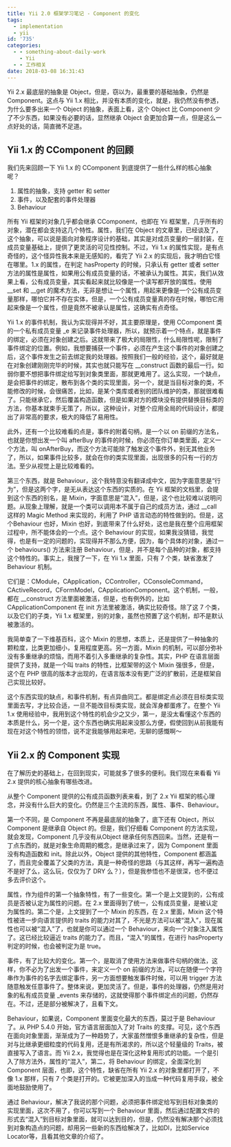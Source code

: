 ```yaml
---
title: Yii 2.0 框架学习笔记 - Component 的变化
tags:
  - implementation
  - yii
id: '735'
categories:
  - - something-about-daily-work
    - Yii
  - - 工作相关
date: 2018-03-08 16:31:43
---
```


Yii 2.x 最底层的抽象是 Object，但是，窃以为，最重要的基础抽象，仍然是 Component。这点与 Yii 1.x 相比，并没有本质的变化，就是，我仍然没有参透，为什么要多出来一个 Object 的抽象，表面上看，这个 Object 比 Component 少了不少东西，如果没有必要的话，显然继承 Object 会更加合算一点，但是这么一点好处的话，简直微不足道。

## Yii 1.x 的 CComponent 的回顾

我们先来回顾一下 Yii 1.x 的 CComponent 到底提供了一些什么样的核心抽象呢？

1.  属性的抽象，支持 getter 和 setter
2.  事件，以及配套的事件处理器
3.  Behaviour

所有 Yii 框架的对象几乎都会继承 CComponent，也即在 Yii 框架里，几乎所有的对象，潜在都会支持这几个特性。属性，我们在 Object 的文章里，已经谈及了，这个抽象，可以说是面向对象程序设计的基础，其实是对成员变量的一层封装，在成员变量基础上，提供了更灵活的可见性控制。不过，Yii 1.x 的属性实现，是有点奇怪的，这个怪异性我本来是无感知的，看完了 Yii 2.x 的实现后，我才明白它怪在哪里。1.x 的属性，在判定 hasProperty 的时候，只承认有 getter 或者 setter 方法的属性是属性，如果用公有成员变量的话，不被承认为属性。其实，我们从效果上看，公有成员变量，其实看起来就比较像是一个读写都开放的属性。使用 __set 和 __get 的魔术方法，无非是想让一个属性，用起来更像是一个公有成员变量那样，哪怕它并不存在实体，但是，一个公有成员变量真的存在时候，哪怕它用起来像是一个属性，但是竟然不被承认是属性，这确实有点奇怪。

Yii 1.x 的事件机制，我认为实现得并不好，其主要原理是，使用 CComponent 类的一个私有成员变量 _e 来记录事件处理器，所以，就预示着一个特点，就是事件的绑定，必须在对象创建之后。这就带来了极大的局限性，什么局限性呢，限制了事件绑定的位置。例如，我想要捕获一个事件，必须在产生这个事件的对象创建之后，这个事件发生之前去绑定我的处理器。按照我们一般的经验，这个，最好就是在对象创建刚刚完毕的时候，其实也就只能写在 __construct 函数的最后一行。如弱你要不想把事件绑定给写到对象类里面，那就更难用了。这么实现，一个缺点，是会把事件的绑定，散布到各个类的实现里面，另一个，就是当目标对象的类，不能修改的时候，会很痛苦，比如，是某个类库或者别的团队维护的类，那就很难看了。只能继承它，然后覆盖构造函数，但是如果对方的模块没有提供替换目标类的方法，你基本就束手无策了，所以，这种设计，对整个应用全局的代码设计，都提出了非常高的要求，极大的降低了易用性。

此外，还有一个比较难看的点是，事件的附着句柄，是一个以 on 前缀的方法名，也就是你想出发一个叫 afterBuy 的事件的时候，你必须在你订单类里面，定义一个方法，叫 onAfterBuy，而这个方法可能除了触发这个事件外，别无其他业务了，所以，如果事件比较多，就会在你的类实现里面，出现很多的只有一行的方法。至少从视觉上是比较难看的。

第三个东西，就是 Behaviour，这个我特意没有翻译成中文，因为字面意思是“行为”，但是这两个字，是无从表达这个东西的实质的。在 Yii 框架的文档里，会提到这个东西的别名，是 Mixin，字面意思是“混入”，但是，这个也比较难以说明问题。从现象上理解，就是一个类可以调用本不属于自己的成员方法，通过 __call 这样的 Magic Method 来实现的，利用了 PHP 语言动态的特性做到的。但是，这个Behaviour 也好，Mixin 也好，到底带来了什么好处，这也是我在整个应用框架过程中，所不能体会的一个点。这个 Behaviour 的实现，如果我没猜错，我觉得，也是有一定的问题的，实现得并不那么方便，因为，每个具体的对象，通过一个 behaviours() 方法来注册 Behaviour，但是，并不是每个品种的对象，都支持这个特性的。事实上，我搜了一下，在 Yii 1.x 里面，只有 7 个类，缺省激发了 Behaviour 机制。

它们是：CModule，CApplication，CController，CConsoleCommand，CActiveRecord，CFormModel，CApplicationComponent。这个机制，一般，都在 __construct 方法里面被激活，但是，也有例外的，比如 CApplicationComponent 在 init 方法里被激活，确实比较奇怪。除了这 7 个类，以及它们的子类，Yii 1.x 框架里，别的对象，虽然也预置了这个机制，却不是默认被激活的。

我简单查了一下维基百科，这个 Mixin 的思想，本质上，还是提供了一种抽象的颗粒度，比类更加细小，复用程度更高。另一方面，Mixin 的机制，可以部分弥补没有多重继承的烦恼，而用不着引入多重继承的复杂性。其实，PHP 在语言层面提供了支持，就是一个叫 traits 的特性，比框架带的这个 Mixin 强很多，但是，这个在 PHP 很高的版本才出现的，在语言版本没有更广泛的扩散前，还是框架自己实现比较好。

这个东西实现的缺点，和事件机制，有点异曲同工。都是绑定点必须在目标类实现里面去写，才比较合适，一旦不能改目标类实现，就会浑身都蛋疼了。在整个 Yii 1.x 使用经验中，我用到这个特性的机会少之又少，第一，是没太看懂这个东西的本质是什么，另一个是，这个东西也确实用起来没那么方便，假使回到从前我能有现在对这个特性的领悟，说不定我能够用起来吧，无聊的感慨啊～

## Yii 2.x 的 Component 实现

在了解历史的基础上，在回到现实，可能就多了很多的便利。我们现在来看看 Yii 2.x 提供的核心抽象有哪些改进。

从整个 Component 提供的公有成员函数列表来看，到了 2.x Yii 框架的核心理念，并没有什么巨大的变化。仍然是三个主流的东西，属性、事件、Behaviour。

第一个不同，是 Component 不再是最底层的抽象了，底下还有 Object，所以 Component 是继承自 Object 的。但是，我们仔细看 Component 的方法实现，就会发现，Component 几乎没有从Object 继承任何东西回来。当然，还是有一丁点东西的，就是对象生命周期的概念，是继承过来了，因为 Component 里面没有构造函数和 init。除此以外，Object 提供的其他特性，Component 都涵盖了，而且完全覆盖了父类的方法，真是一种奇怪的思路（与其这样，再写一遍构造不是好了么，这么玩，仅仅为了 DRY 么？），但是我参悟也不是很深，也不便过多去评价这个。

属性，作为组件的第一个抽象特性，有了一些变化。第一个是上文提到的，公有成员是否被认定为属性的问题。在 2.x 里面得到了统一，公有成员变量，是被认定为属性的。第二个是，上文提到了一个 Mixin 的东西，在 2.x 里面，Mixin 这个特性被进一步向语言提供的 traits 的能力对其了，不光是方法可以被“混入”，现在属性也可以被“混入”了，也就是你可以通过一个 Behaviour，来向一个对象注入属性了。这已经比较逼近 traits 的能力了。而且，“混入”的属性，在进行 hasProperty 判定的时候，也会被判定为是 true。

事件，有了比较大的变化。第一个，是取消了使用方法来做事件句柄的做法，这样，你不必为了出发一个事件，来定义一个 on 前缀的方法，可以在随便一个字符串作为事件的名字去绑定事件，另一方面想要触发事件时候，可以用 trigger 方法随意触发任意事件了。整体来说，更加灵活了。但是，事件的处理器，仍然是用对象的私有成员变量 _events 来存储的，这就使得那个事件绑定点的问题，仍然存在。不过，还是部分被解决了，且看下文。

Behaviour，如果说，Component 里面变化最大的东西，莫过于是 Behaviour 了。从 PHP 5.4.0 开始，官方语言层面加入了对 Traits 的支撑。可见，这个东西在面向对象里面，渐渐成为了一种趋势了，大家虽然憎恨多重继承的复杂性，但是对与比继承更细粒度的代码复用，还是有所渴求的，所以这个轻量级的 Traits，被直接写入了语言。而 Yii 2.x，我觉得也是在深化这种复用形式的功能。一个是引入了除方法外，属性的“混入”，第二，将 Behaviour 的绑定，全面深化到 Component 层面，也即，这个特性，缺省在所有 Yii 2.x 的对象里都打开了，不像 1.x 那样，只有 7 个类是打开的。它被更加深入的当成一种代码复用手段，被全面地鼓励使用了。

通过 Behaviour，解决了我说的那个问题，必须把事件绑定给写到目标对象类的实现里面，这次不用了，你可以写到一个 Behaviour 里面，然后通过配置文件的形式去“混入”到目标对象里面，就可以达到目的，但是，仍然没有解决那个必须找到对象构造点的问题，却用另一些新的东西给解决了，比如DI，比如Service Locator等，且看其他文章的介绍了。